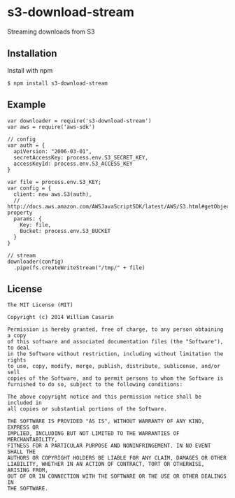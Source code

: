 
# s3-download-stream

  Streaming downloads from S3

## Installation

  Install with npm

    $ npm install s3-download-stream

## Example

```
var downloader = require('s3-download-stream')
var aws = require('aws-sdk')

// config
var auth = {
  apiVersion: "2006-03-01",
  secretAccessKey: process.env.S3_SECRET_KEY,
  accessKeyId: process.env.S3_ACCESS_KEY
}

var file = process.env.S3_KEY;
var config = {
  client: new aws.S3(auth),
  // http://docs.aws.amazon.com/AWSJavaScriptSDK/latest/AWS/S3.html#getObject-property
  params: {
    Key: file,
    Bucket: process.env.S3_BUCKET
  }
}

// stream
downloader(config)
  .pipe(fs.createWriteStream("/tmp/" + file)
```

## License

    The MIT License (MIT)

    Copyright (c) 2014 William Casarin

    Permission is hereby granted, free of charge, to any person obtaining a copy
    of this software and associated documentation files (the "Software"), to deal
    in the Software without restriction, including without limitation the rights
    to use, copy, modify, merge, publish, distribute, sublicense, and/or sell
    copies of the Software, and to permit persons to whom the Software is
    furnished to do so, subject to the following conditions:

    The above copyright notice and this permission notice shall be included in
    all copies or substantial portions of the Software.

    THE SOFTWARE IS PROVIDED "AS IS", WITHOUT WARRANTY OF ANY KIND, EXPRESS OR
    IMPLIED, INCLUDING BUT NOT LIMITED TO THE WARRANTIES OF MERCHANTABILITY,
    FITNESS FOR A PARTICULAR PURPOSE AND NONINFRINGEMENT. IN NO EVENT SHALL THE
    AUTHORS OR COPYRIGHT HOLDERS BE LIABLE FOR ANY CLAIM, DAMAGES OR OTHER
    LIABILITY, WHETHER IN AN ACTION OF CONTRACT, TORT OR OTHERWISE, ARISING FROM,
    OUT OF OR IN CONNECTION WITH THE SOFTWARE OR THE USE OR OTHER DEALINGS IN
    THE SOFTWARE.
